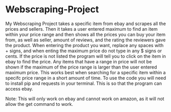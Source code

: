 # Webscraping-Project
My Webscraping Project takes a specific item from ebay and scrapes all the prices and sellers. Then it takes a user entered maximum to find an item within your price range and then shows all the prices you can buy your item from, as well as seller, amount of reviews, and the rating the reviewers gave the product.
When entering the product you want, replace any spaces with + signs, and when enting the maximum price do not type in any $ signs or cents.
If the price is not listed the program will tell you to click on the item in ebay to find the price. Any items that have a range in price will not be shown if the maximum of the price range is larger than the user entered maximum price.
This works best when searching for a specific item within a specifc price range in a short amount of time.
To use the code you will need to install pip and requests in your terminal. This is so that the program can access ebay.

Note: This will only work on ebay and cannot work on amazon, as it will not allow the get command to work.
